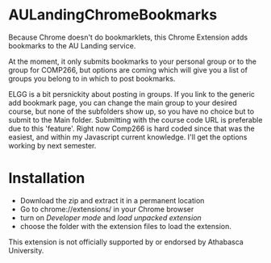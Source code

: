# AULandingChromeBookmarks
Because Chrome doesn't do bookmarklets,  this Chrome Extension adds bookmarks to the AU Landing service.

At the moment, it only submits bookmarks to your personal group or to the group for COMP266, but options are coming which will give you a list of groups you belong to in which to post bookmarks.  

ELGG is a bit persnickity about posting in groups. If you link to the generic add bookmark page, you can change the main group to your desired course, but none of the subfolders show up, so you have no choice but to submit to the Main folder.  Submitting with the course code URL is preferable due to this 'feature'.  Right now Comp266 is hard coded since that was the easiest, and within my Javascript current knowledge. I'll get the options working by next semester.

# Installation

- Download the zip and extract it in a permanent location
- Go to chrome://extensions/ in your Chrome browser
- turn on _Developer mode_ and _load unpacked extension_ 
- choose the folder with the extension files to load the extension. 

This extension is not officially supported by or endorsed by Athabasca University.
